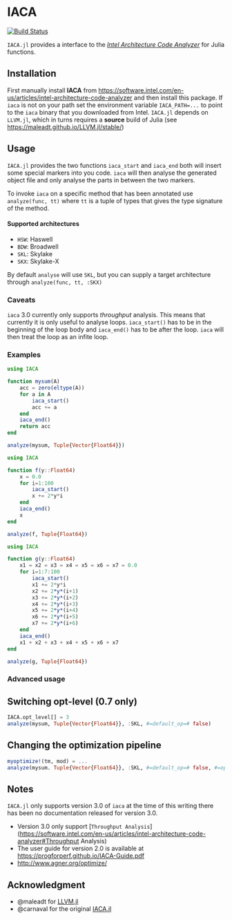 # IACA
[![Build Status](https://travis-ci.org/vchuravy/IACA.jl.svg?branch=master)](https://travis-ci.org/vchuravy/IACA.jl)

`IACA.jl` provides a interface to the [*Intel Architecture Code Analyzer*](https://software.intel.com/en-us/articles/intel-architecture-code-analyzer) for Julia functions.

## Installation 
First manually install **IACA** from https://software.intel.com/en-us/articles/intel-architecture-code-analyzer and then install this package.
If `iaca` is not on your path set the environment variable `IACA_PATH=...` to point to the `iaca` binary that you downloaded from Intel.
`IACA.jl` depends on `LLVM.jl`, which in turns requires a **source** build of Julia (see https://maleadt.github.io/LLVM.jl/stable/)

## Usage

`IACA.jl` provides the two functions `iaca_start` and `iaca_end`  both will insert some special markers into you code.
`iaca` will then analyse the generated object file and only analyse the parts in between the two markers.

To invoke `iaca` on a specific method that has been annotated use `analyze(func, tt)` where `tt` is a tuple of types that gives the type signature of the method.

#### Supported architectures
- `HSW`: Haswell
- `BDW`: Broadwell
- `SKL`: Skylake
- `SKX`: Skylake-X

By default `analyse` will use `SKL`, but you can supply a target architecture through `analyze(func, tt, :SKX)`

### Caveats
`iaca` 3.0 currently only supports *throughput* analysis. This means that currently it is only useful to analyse loops.
`iaca_start()` has to be in the beginning of the loop body and `iaca_end()` has to be after the loop. `iaca` will then treat the loop as an infite loop. 

### Examples

```julia
using IACA

function mysum(A)
    acc = zero(eltype(A))
    for a in A
        iaca_start()
        acc += a
    end
    iaca_end()
    return acc
end

analyze(mysum, Tuple{Vector{Float64}})
```

```julia
using IACA

function f(y::Float64)
    x = 0.0
    for i=1:100
        iaca_start()
        x += 2*y*i
    end
    iaca_end()
    x
end

analyze(f, Tuple{Float64})
```

```julia
using IACA

function g(y::Float64)
    x1 = x2 = x3 = x4 = x5 = x6 = x7 = 0.0
    for i=1:7:100
        iaca_start()
        x1 += 2*y*i
        x2 += 2*y*(i+1)
        x3 += 2*y*(i+2)
        x4 += 2*y*(i+3)
        x5 += 2*y*(i+4)
        x6 += 2*y*(i+5)
        x7 += 2*y*(i+6)
    end
    iaca_end()
    x1 + x2 + x3 + x4 + x5 + x6 + x7
end

analyze(g, Tuple{Float64})
```

### Advanced usage
## Switching opt-level (0.7 only)

```julia
IACA.opt_level[] = 3
analyze(mysum, Tuple{Vector{Float64}}, :SKL, #=default_op=# false)
````
## Changing the optimization pipeline

```julia
myoptimize!(tm, mod) = ...
analyze(mysum. Tuple{Vector{Float64}}, :SKL, #=default_op=# false, #=optimize!=# myoptimize!)
````

## Notes
`IACA.jl` only supports version 3.0 of `iaca` at the time of this writing there has been no documentation released for version 3.0.

- Version 3.0 only support [`Throughput Analysis`](https://software.intel.com/en-us/articles/intel-architecture-code-analyzer#Throughput Analysis)
- The user guide for version 2.0 is available at https://progforperf.github.io/IACA-Guide.pdf
- http://www.agner.org/optimize/

## Acknowledgment
- @maleadt for [LLVM.jl](https://github.com/maleadt/LLVM.jl)
- @carnaval for the original [IACA.jl](https://github.com/carnaval/IACA.jl)
